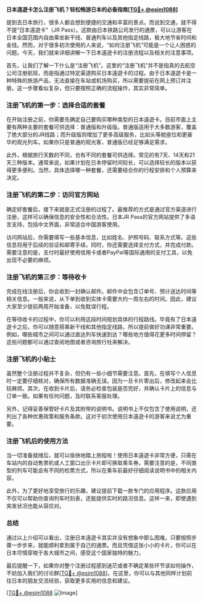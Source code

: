**日本遠遊卡怎么注册飞机？轻松畅游日本的必备指南[[TG💪+ @esim1088](https://t.me/s/esim1088)]**

提到去日本旅行，很多人都会想到便捷的交通和丰富的景点。而说到交通，就不得不提“日本遠遊卡”（JR Pass）。这款由日本铁路公司发行的通票，可以让游客在日本全国范围内自由乘坐新干线、普通列车以及其他指定线路，极大地节省时间和金钱。然而，对于很多初次使用的人来说，“如何注册飞机”可能是一个让人困惑的问题。今天，我们就来详细讲解一下日本遠遊卡的注册流程以及相关的注意事项。

首先，让我们了解一下什么是“注册飞机”。这里的“注册飞机”并不是指真的去航空公司注册航班，而是指通过特定渠道购买日本遠遊卡的过程。由于日本遠遊卡是一种特殊的旅游产品，无法直接在车站或机场购买，所以需要提前在网上预订并注册。这一步骤看似复杂，但只要按照正确的流程操作，其实非常简单。

### 注册飞机的第一步：选择合适的套餐

在开始注册之前，你需要先确定自己要购买哪种类型的日本遠遊卡。目前市面上主要有两种主要的套餐可供选择：普通版和升级版。普通版适用于大多数游客，覆盖了绝大部分的JR线路；而升级版则增加了更多高级服务，比如头等舱座位和更豪华的观光列车。如果你只是普通的观光客，普通版已经足够满足需求。

此外，根据旅行天数的不同，也有不同的套餐可供选择。常见的有7天、14天和21天三种版本。通常来说，如果计划在日本停留时间较长，可以选择较长的版本以获得更多便利。当然，具体选择哪一种套餐，还需要结合你的行程安排和个人预算来决定。

### 注册飞机的第二步：访问官方网站

确定好套餐后，接下来就是正式注册的过程了。最推荐的方式是通过官方渠道进行注册，这样可以确保信息的安全性和合法性。日本JR Pass的官方网站提供了多语言支持，包括中文界面，非常适合中国游客使用。

访问网站后，你需要填写一些基本信息，比如姓名、护照号码、联系方式等。这些信息将用于后续的验证和邮寄手续。同时，你还需要选择支付方式，并完成付款。需要注意的是，支付时最好使用信用卡或者PayPal等国际通用的支付工具，以免出现不必要的麻烦。

### 注册飞机的第三步：等待收卡

完成在线注册后，你会收到一封确认邮件。邮件中会包含订单号、预计送达时间等相关信息。一般来说，从下单到收到实体卡需要大约一周左右的时间。因此，建议大家至少提前两周开始准备，以免耽误行程。

在等待收卡的过程中，你可以利用这段时间规划具体的行程路线。毕竟有了日本遠遊卡之后，你可以随意搭乘新干线和其他指定线路，所以提前做好功课非常重要。例如，哪些城市之间可以通过直达列车快速到达？哪些地方值得花更多时间停留？这些问题都可以通过查阅地图或者咨询旅行社来解决。

### 注册飞机的小贴士

虽然整个注册过程并不复杂，但仍有一些小细节需要注意。首先，在填写个人信息时一定要仔细核对，确保所有数据准确无误。因为一旦卡片寄出后，修改起来会比较麻烦。其次，在收到卡片后，请务必检查包装是否完好，并确认卡片上的信息与订单一致。如果有任何问题，及时联系客服处理。

另外，记得妥善保管好卡片及其附带的说明书。说明书上不仅包含了使用说明，还列出了各种优惠政策和服务条款。这对于初次使用日本遠遊卡的游客来说尤为重要。

### 注册飞机后的使用方法

当一切准备就绪后，就可以愉快地踏上旅程啦！使用日本遠遊卡非常方便，只需在车站内的自动售票机或人工窗口出示卡片即可换取乘车券。需要注意的是，不同类型的列车可能会有不同的检票方式，所以在乘车前最好仔细阅读说明书中的相关内容。

此外，为了更好地享受旅行的乐趣，建议提前下载一款专门的应用程序。这款应用不仅可以帮助你查询列车时刻表，还能提供实时的路况信息。这样一来，即使遇到突发状况也能从容应对。

### 总结

通过以上介绍可以看出，注册日本遠遊卡其实并没有想象中那么困难。只要按照步骤一步步来，就能顺利拿到属于自己的通票。而且凭借这张小小的卡片，你可以在日本尽情穿梭于各大城市之间，感受这个国家独特的魅力。

最后提醒一下，如果你对整个注册过程感到迷茫或者不确定某些环节该如何操作，不妨加入我们的讨论群[[TG💪+ @esim1088](https://t.me/s/esim1088)]。在这里，你可以与其他同样计划前往日本的朋友交流经验，获取更多实用的信息和建议。

[[TG💪+ @esim1088](https://t.me/s/esim1088) ![Image](https://i.postimg.cc/4NQfJmqS/Snipaste-2025-05-13-00-14-12.png)]